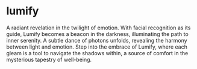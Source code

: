# lumify
A radiant revelation in the twilight of emotion. With facial recognition as its guide, Lumify becomes a beacon in the darkness, illuminating the path to inner serenity. A subtle dance of photons unfolds, revealing the harmony between light and emotion. Step into the embrace of Lumify, where each gleam is a tool to navigate the shadows within, a source of comfort in the mysterious tapestry of well-being.
